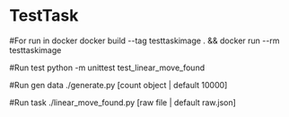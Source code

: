 # TestTask

#For run in docker
docker build --tag testtaskimage . && docker run --rm testtaskimage 

#Run test
python -m unittest test_linear_move_found 

#Run gen data
./generate.py [count object | default 10000]

#Run task
./linear_move_found.py  [raw file | default raw.json]